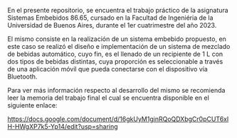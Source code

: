    En el presente repositorio, se encuentra el trabajo práctico de  la asignatura Sistemas Embebidos 86.65, cursado en la Facultad de Ingeniéria de la Universidad de Buenos Aires, durante el 1er cuatrimestre del año 2023.

  El mismo consiste en la realización de un sistema embebido propuesto, en este caso se realizó el diseño e implementación de un sistema de mezclado de bebidas automático, cuyo fin, es el llenado de un recipiente de 1 L con dos tipos de bebidas distintas, cuya proporción es seleccionable a través de una aplicación móvil que pueda conectarse con el dispositivo vía Bluetooth.

  Para ver más información respecto al desarrollo del mismo se recomienda leer la memoria del trabajo final el cual se encuentra disponible en el siguiente enlace: 

https://docs.google.com/document/d/16gkUyM1ginRQoQDXbgCr0pCUT6xlH-HWgXP7k5-Yp14/edit?usp=sharing
